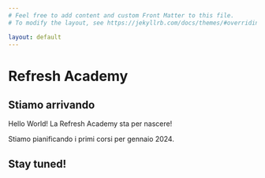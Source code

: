 ```yaml
---
# Feel free to add content and custom Front Matter to this file.
# To modify the layout, see https://jekyllrb.com/docs/themes/#overriding-theme-defaults

layout: default
---
```


# Refresh Academy

## Stiamo arrivando

Hello World! La Refresh Academy sta per nascere! 

Stiamo pianificando i primi corsi per gennaio 2024. 

## Stay tuned!
